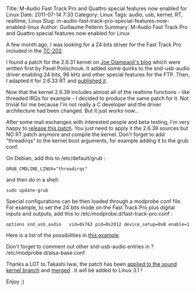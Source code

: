Title: M-Audio Fast Track Pro and Quattro special features now enabled for Linux
Date: 2011-07-14 7:33
Category: Linux
Tags: audio, usb, kernel, RT, realtime, Linux
Slug: m-audio-fast-track-pro-special-features-now-enabled-linux
Author: Guillaume Pellerin
Summary: M-Audio Fast Track Pro and Quattro special features now enabled for Linux


A few month ago, I was looking for a 24 bits driver for the Fast Track Pro included in the [TC-202](http://parisson.com/products/tc-202-case-1/).

I found a patch for the 2.6.31 kernel on [Joe Giampaoli's blog](http://joegiampaoli.blogspot.com/2011/06/m-audio-fast-track-pro-for-debian-linux.html)  which were written first by Pavel Polischouk. It added some quirks to the snd-usb-audio driver enabling 24 bits, 96 kHz and other special features for the FTP. Then, I adapted it for 2.6.33 RT and [published it](http://files.parisson.com/debian/usbaudio-ftp-2.6.33.7-yomguy.patch).

Now that the kernel 2.6.39 includes almost all of the realtime functions - like threaded IRQs for example - I decided to produce the same patch for it. Not trivial for me because I'm not really a C developer and the driver architecture had been changed. But it just works now...

After some mail exchanges with interested people and beta testing, I'm very happy to [release this patch](http://files.parisson.com/debian/snd-usb-audio-FTP-2.6.39-yomguy-04.patch). You just need to apply it the 2.6.39 sources but NO RT patch anymore and compile the kernel. Don't forget to add "threadirqs" to the kernel boot arguments, for example adding it to the grub conf.

On Debian, add this to /etc/default/grub :

```
GRUB_CMDLINE_LINUX="threadirqs"
```

and then do in a shell:

```
sudo update-grub
```

Special configurations can be then loaded through a modprobe conf file. For example, to set the 24 bits mode on the Fast Track Pro plus digital inputs and outputs, add this to /etc/modprobe.d/fast-track-pro.conf :

```
options snd_usb_audio   vid=0x763 pid=0x2012 device_setup=0xB enable=1
```

Here is a list of the possibilities in [this example](http://files.parisson.com/debian/fast-track-pro.conf).

Don't forget to comment out other snd-usb-audio entries in ? /etc/modprobe.d/alsa-base.conf

Thanks a LOT to Takashi Iwai, the patch has been [applied to the sound kernel branch](http://git.kernel.org/?p=linux/kernel/git/tiwai/sound-2.6.git;a=commitdiff;h=0f5733b0c883158b13366ae34b5e4bd52a1ac346;hp=3101ba035ca9ba92f6cec7fd37348646b7a5cb61) and [merged](http://git.kernel.org/?p=linux/kernel/git/tiwai/sound-2.6.git;a=commitdiff;h=02e5fbf622aabf68bdc02282a17a3aeed054237a) . It will be added to Linux 3.1 !

Enjoy ;)
